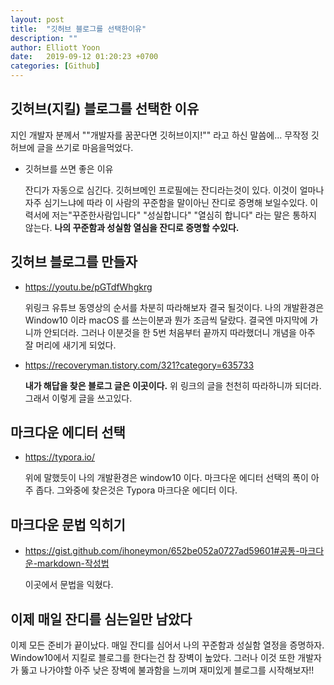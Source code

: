 ```yaml
---
layout: post
title:  "깃허브 블로그를 선택한이유"
description: ""
author: Elliott Yoon
date:   2019-09-12 01:20:23 +0700
categories: [Github]
---
```




## 깃허브(지킬) 블로그를 선택한 이유

지인 개발자 분께서 ""개발자를 꿈꾼다면 깃허브이지!"" 라고 하신 말씀에... 무작정 깃허브에 글을 쓰기로 마음을먹었다. 

* 깃허브를 쓰면 좋은 이유

  잔디가 자동으로 심긴다. 깃허브메인 프로필에는 잔디라는것이 있다.  이것이 얼마나 자주 심기느냐에 따라 이 사람의 꾸준함을 말이아닌 잔디로 증명해 보일수있다. 이력서에 저는"꾸준한사람입니다" "성실합니다" "열심히 합니다" 라는 말은 통하지 않는다. **나의 꾸준함과 성실함 열심을 잔디로 증명할 수있다.**



## 깃허브 블로그를 만들자

* <https://youtu.be/pGTdfWhgkrg>

  위링크 유튜브 동영상의 순서를 차분히 따라해보자 결국 될것이다.  나의 개발환경은 Window10 이라 macOS      를      쓰는이분과 뭔가 조금씩 달랐다. 결국엔 마지막에 가니까 안되더라. 그러나 이분것을 한 5번 처음부터 끝까지 따라했더니 개념을 아주 잘 머리에 새기게 되었다.

* <https://recoveryman.tistory.com/321?category=635733>

  **내가 해답을 찾은 블로그 글은 이곳이다.** 위 링크의 글을 천천히 따라하니까 되더라. 그래서 이렇게 글을 쓰고있다.

  

## 마크다운 에디터 선택

* <https://typora.io/>

  위에 말했듯이 나의 개발환경은 window10 이다. 마크다운 에디터 선택의 폭이 아주 좁다. 그와중에 찾은것은 Typora 마크다운 에디터 이다.  

  

## 마크다운 문법 익히기

* <https://gist.github.com/ihoneymon/652be052a0727ad59601#공통-마크다운-markdown-작성법>

  이곳에서 문법을 익혔다.



## 이제 매일 잔디를 심는일만 남았다

이제 모든 준비가 끝이났다. 매일 잔디를 심어서 나의 꾸준함과 성실함 열정을 증명하자. Window10에서 지킬로 블로그를 한다는건 참 장벽이 높았다. 그러나 이것 또한 개발자가 뚫고 나가야할 아주 낮은 장벽에 불과함을 느끼며 재미있게 블로그를 시작해보자!!







